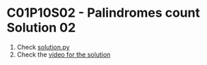 # C01P10S02 - Palindromes count Solution 02

1. Check [solution.py](./solution.py)
1. Check the [video for the solution](https://youtu.be/BpoFDMIp3Fg)
